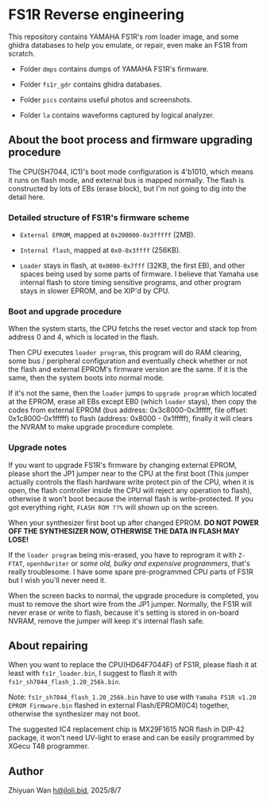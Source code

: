 # FS1R Reverse engineering

This repository contains YAMAHA FS1R's rom loader image, and some ghidra databases to help you emulate, or repair, even make an FS1R from scratch.

* Folder `dmps` contains dumps of YAMAHA FS1R's firmware.

* Folder `fs1r_gdr` contains ghidra databases.

* Folder `pics` contains useful photos and screenshots.

* Folder `la` contains waveforms captured by logical analyzer.

## About the boot process and firmware upgrading procedure

The CPU(SH7044, IC1)'s boot mode configuration is 4'b1010, which means it runs on flash mode, and external bus is mapped normally. The flash is constructed by lots of EBs (erase block), but I'm not going to dig into the detail here.

### Detailed structure of FS1R's firmware scheme

* `External EPROM`, mapped at `0x200000-0x3fffff` (2MB).

* `Internal flash`, mapped at `0x0-0x3ffff` (256KB).

* `Loader` stays in flash, at `0x0000-0x7fff` (32KB, the first EB), and other spaces being used by some parts of firmware. I believe that Yamaha use internal flash to store timing sensitive programs, and other program stays in slower EPROM, and be XIP'd by CPU. 


### Boot and upgrade procedure

When the system starts, the CPU fetchs the reset vector and stack top from address 0 and 4, which is located in the flash.

Then CPU executes `loader program`, this program will do RAM clearing, some bus / peripheral configuration and eventually check whether or not the flash and external EPROM's firmware version are the same. If it is the same, then the system boots into normal mode. 

If it's not the same, then the `loader` jumps to `upgrade program` which located at the EPROM, erase all EBs except EB0 (which `loader` stays), then copy the codes from external EPROM (bus address: 0x3c8000-0x3fffff, file offset: 0x1c8000-0x1fffff) to flash (address: 0x8000 - 0x1fffff), finally it will clears the NVRAM to make upgrade procedure complete.

### Upgrade notes

If you want to upgrade FS1R's firmware by changing external EPROM, please short the JP1 jumper near to the CPU at the first boot (This jumper actually controls the flash hardware write protect pin of the CPU, when it is open, the flash controller inside the CPU will reject any operation to flash), otherwise it won't boot because the internal flash is write-protected. If you got everything right, `FLASH ROM ??%` will shown up on the screen. 

When your synthesizer first boot up after changed EPROM. **DO NOT POWER OFF THE SYNTHESIZER NOW, OTHERWISE THE DATA IN FLASH MAY LOSE!** 

If the `loader program` being mis-erased, you have to reprogram it with `Z-FTAT`, `openh8writer` or *some old, bulky and expensive programmers*, that's really troublesome. I have some spare pre-programmed CPU parts of FS1R but I wish you'll never need it.

When the screen backs to normal, the upgrade procedure is completed, you must to remove the short wire from the JP1 jumper. Normally, the FS1R will never erase or write to flash, because it's setting is stored in on-board NVRAM, remove the jumper will keep it's internal flash safe. 


## About repairing

When you want to replace the CPU(HD64F7044F) of FS1R, please flash it at least with `fs1r_loader.bin`, I suggest to flash it with `fs1r_sh7044_flash_1.20_256k.bin`.

Note: `fs1r_sh7044_flash_1.20_256k.bin` have to use with `Yamaha FS1R v1.20 EPROM Firmware.bin` flashed in external Flash/EPROM(IC4) together, otherwise the synthesizer may not boot.

The suggested IC4 replacement chip is MX29F1615 NOR flash in DIP-42 package, it won't need UV-light to erase and can be easily programmed by XGecu T48 programmer.


## Author

Zhiyuan Wan <h@iloli.bid>, 2025/8/7
